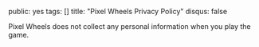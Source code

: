 public: yes
tags: []
title: "Pixel Wheels Privacy Policy"
disqus: false

Pixel Wheels does not collect any personal information when you play the game.
